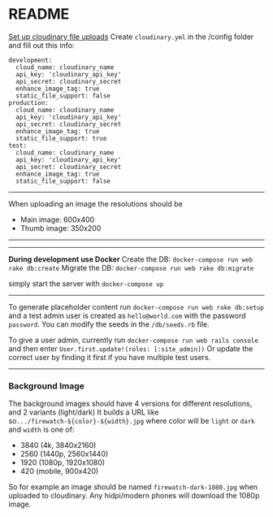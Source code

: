 # README

[Set up cloudinary file uploads](https://cloudinary.com/documentation/rails_integration)
Create `cloudinary.yml` in the /config folder and fill out this info:

```
development:
  cloud_name: cloudinary_name
  api_key: 'cloudinary_api_key'
  api_secret: cloudinary_secret
  enhance_image_tag: true
  static_file_support: false
production:
  cloud_name: cloudinary_name
  api_key: 'cloudinary_api_key'
  api_secret: cloudinary_secret
  enhance_image_tag: true
  static_file_support: true
test:
  cloud_name: cloudinary_name
  api_key: 'cloudinary_api_key'
  api_secret: cloudinary_secret
  enhance_image_tag: true
  static_file_support: false
```

---

When uploading an image the resolutions should be

- Main image: 600x400
- Thumb image: 350x200

---

---

**During development use Docker**
Create the DB: `docker-compose run web rake db:create`
Migrate the DB: `docker-compose run web rake db:migrate`

simply start the server with `docker-compose up`

---

To generate placeholder content run `docker-compose run web rake db:setup` and a test admin user is created as `hello@world.com` with the password `password`.
You can modify the seeds in the `/db/seeds.rb` file.

To give a user admin, currently run `docker-compose run web rails console` and then enter `User.first.update!(roles: [:site_admin])`
Or update the correct user by finding it first if you have multiple test users.

---

### Background Image

The background images should have 4 versions for different resolutions, and 2 variants (light/dark)
It builds a URL like so`.../firewatch-${color}-${width}.jpg` where color will be `light` or `dark` and `width` is one of:

- 3840 (4k, 3840x2160)
- 2560 (1440p, 2560x1440)
- 1920 (1080p, 1920x1080)
- 420 (mobile, 900x420)

So for example an image should be named `firewatch-dark-1080.jpg` when uploaded to cloudinary.
Any hidpi/modern phones will download the 1080p image.
